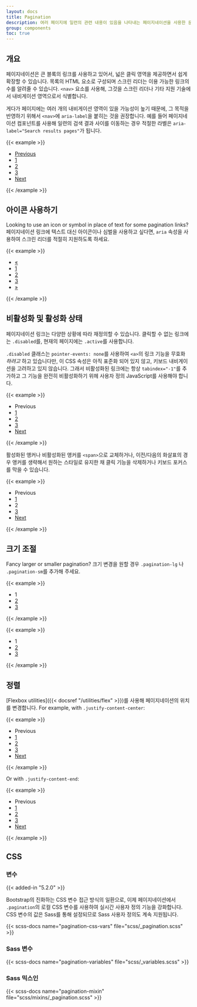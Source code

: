 ```yaml
---
layout: docs
title: Pagination
description: 여러 페이지에 일련의 관련 내용이 있음을 나타내는 페이지네이션을 사용한 문서와 예시입니다.
group: components
toc: true
---
```


## 개요

페이지네이션은 큰 블록의 링크를 사용하고 있어서, 넓은 클릭 영역을 제공하면서 쉽게 확장할 수 있습니다. 목록의 HTML 요소로 구성되며 스크린 리더는 이용 가능한 링크의 수를 알려줄 수 있습니다. `<nav>` 요소를 사용해, 그것을 스크린 리더나 기타 지원 기술에서 내비게이션 영역으로서 식별합니다.

게다가 페이지에는 여러 개의 내비게이션 영역이 있을 가능성이 높기 때문에, 그 목적을 반영하기 위해서 `<nav>`에 `aria-label`을 붙히는 것을 권장합니다. 예를 들어 페이지네이션 컴포넌트를 사용해 일련의 검색 결과 사이를 이동하는 경우 적절한 라벨은 `aria-label="Search results pages"`가 됩니다.

{{< example >}}
<nav aria-label="Page navigation example">
  <ul class="pagination">
    <li class="page-item"><a class="page-link" href="#">Previous</a></li>
    <li class="page-item"><a class="page-link" href="#">1</a></li>
    <li class="page-item"><a class="page-link" href="#">2</a></li>
    <li class="page-item"><a class="page-link" href="#">3</a></li>
    <li class="page-item"><a class="page-link" href="#">Next</a></li>
  </ul>
</nav>
{{< /example >}}

## 아이콘 사용하기

Looking to use an icon or symbol in place of text for some pagination links? 페이지네이션 링크에 텍스트 대신 아이콘이나 심벌을 사용하고 싶다면, `aria` 속성을 사용하여 스크린 리더를 적절히 지원하도록 하세요.

{{< example >}}
<nav aria-label="Page navigation example">
  <ul class="pagination">
    <li class="page-item">
      <a class="page-link" href="#" aria-label="Previous">
        <span aria-hidden="true">&laquo;</span>
      </a>
    </li>
    <li class="page-item"><a class="page-link" href="#">1</a></li>
    <li class="page-item"><a class="page-link" href="#">2</a></li>
    <li class="page-item"><a class="page-link" href="#">3</a></li>
    <li class="page-item">
      <a class="page-link" href="#" aria-label="Next">
        <span aria-hidden="true">&raquo;</span>
      </a>
    </li>
  </ul>
</nav>
{{< /example >}}

## 비활성화 및 활성화 상태

페이지네이션 링크는 다양한 상황에 따라 재정의할 수 있습니다. 클릭할 수 없는 링크에는 `.disabled`를, 현재의 페이지에는 `.active`를 사용합니다.

`.disabled` 클래스는 `pointer-events: none`를 사용하여 `<a>`의 링크 기능을 무효화 _하려고_ 하고 있습니다만, 이 CSS 속성은 아직 표준화 되어 있지 않고, 키보드 내비게이션을 고려하고 있지 않습니다. 그래서 비활성화된 링크에는 항상 `tabindex="-1"`를 추가하고 그 기능을 완전히 비활성화하기 위헤 사용자 정의 JavaScript를 사용해야 합니다.

{{< example >}}
<nav aria-label="...">
  <ul class="pagination">
    <li class="page-item disabled">
      <a class="page-link">Previous</a>
    </li>
    <li class="page-item"><a class="page-link" href="#">1</a></li>
    <li class="page-item active" aria-current="page">
      <a class="page-link" href="#">2</a>
    </li>
    <li class="page-item"><a class="page-link" href="#">3</a></li>
    <li class="page-item">
      <a class="page-link" href="#">Next</a>
    </li>
  </ul>
</nav>
{{< /example >}}

활성화된 앵커나 비활성화된 앵커를 `<span>`으로 교체하거나, 이전/다음의 화살표의 경우 앵커를 생략해서 원하는 스타일로 유지한 채 클릭 기능을 삭제하거나 키보드 포커스를 막을 수 있습니다.

{{< example >}}
<nav aria-label="...">
  <ul class="pagination">
    <li class="page-item disabled">
      <span class="page-link">Previous</span>
    </li>
    <li class="page-item"><a class="page-link" href="#">1</a></li>
    <li class="page-item active" aria-current="page">
      <span class="page-link">2</span>
    </li>
    <li class="page-item"><a class="page-link" href="#">3</a></li>
    <li class="page-item">
      <a class="page-link" href="#">Next</a>
    </li>
  </ul>
</nav>
{{< /example >}}

## 크기 조절

Fancy larger or smaller pagination? 크기 변경을 원할 경우 `.pagination-lg` 나 `.pagination-sm`를 추가해 주세요.

{{< example >}}
<nav aria-label="...">
  <ul class="pagination pagination-lg">
    <li class="page-item active" aria-current="page">
      <span class="page-link">1</span>
    </li>
    <li class="page-item"><a class="page-link" href="#">2</a></li>
    <li class="page-item"><a class="page-link" href="#">3</a></li>
  </ul>
</nav>
{{< /example >}}

{{< example >}}
<nav aria-label="...">
  <ul class="pagination pagination-sm">
    <li class="page-item active" aria-current="page">
      <span class="page-link">1</span>
    </li>
    <li class="page-item"><a class="page-link" href="#">2</a></li>
    <li class="page-item"><a class="page-link" href="#">3</a></li>
  </ul>
</nav>
{{< /example >}}

## 정렬

[Flexbox utilities]({{< docsref "/utilities/flex" >}})를 사용해 페이지네이션의 위치를 변경합니다. For example, with `.justify-content-center`:

{{< example >}}
<nav aria-label="Page navigation example">
  <ul class="pagination justify-content-center">
    <li class="page-item disabled">
      <a class="page-link">Previous</a>
    </li>
    <li class="page-item"><a class="page-link" href="#">1</a></li>
    <li class="page-item"><a class="page-link" href="#">2</a></li>
    <li class="page-item"><a class="page-link" href="#">3</a></li>
    <li class="page-item">
      <a class="page-link" href="#">Next</a>
    </li>
  </ul>
</nav>
{{< /example >}}

Or with `.justify-content-end`:

{{< example >}}
<nav aria-label="Page navigation example">
  <ul class="pagination justify-content-end">
    <li class="page-item disabled">
      <a class="page-link">Previous</a>
    </li>
    <li class="page-item"><a class="page-link" href="#">1</a></li>
    <li class="page-item"><a class="page-link" href="#">2</a></li>
    <li class="page-item"><a class="page-link" href="#">3</a></li>
    <li class="page-item">
      <a class="page-link" href="#">Next</a>
    </li>
  </ul>
</nav>
{{< /example >}}

## CSS

### 변수

{{< added-in "5.2.0" >}}

Bootstrap의 진화하는 CSS 변수 접근 방식의 일환으로, 이제 페이지네이션에서 `.pagination`의 로컬 CSS 변수를 사용하여 실시간 사용자 정의 기능을 강화합니다. CSS 변수의 값은 Sass를 통해 설정되므로 Sass 사용자 정의도 계속 지원됩니다.

{{< scss-docs name="pagination-css-vars" file="scss/_pagination.scss" >}}

### Sass 변수

{{< scss-docs name="pagination-variables" file="scss/_variables.scss" >}}

### Sass 믹스인

{{< scss-docs name="pagination-mixin" file="scss/mixins/_pagination.scss" >}}
